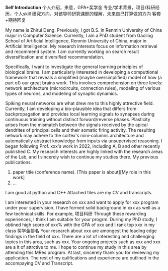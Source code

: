 **Self Introduction**
个人介绍，来意，GPA+奖学金
专业/学术背景，项目/科研经历，个人skill
研究方向，对该导师研究课题的理解，未来自己打算做的方向
客套+期待回复

My name is Zhirui Deng. Previously, I got B.S. in Renmin University of China major in Computer Science. Currently, I am a PhD student from Gaoling School of Artificial Intelligence, Renmin University of China, major in Artificial Intelligence. My research interests focus on information retrieval and recommend system. I am currently working on search result diversification and diversified recommendation. 

Specifically, I want to investigate the general learning principles of biological brains. I am particularly interested in developing a computtional framework that reveals a simplified (maybe oversimplified) model of how (a part of) our great brains work. This involves comprehension on three levels: network architecture (microcircuits, connection rules), modeling of various types of neurons, and modeling of synaptic dynamics. 

Spiking neural networks are what drew me to this highly attrective field. Currently, I am developing a bio-plausible idea that differs from backpropagation and provides local learning signals to synapses during continuous training without distinct forward/reverse phases. Plasticity arises from the mismatch between the signals received by the apical dendrites of principal cells and their somatic firing activity. The resulting network may adhere to the cortex's mini-columns architecture and automatically abstract knowledge from inputs via unsupervised reasoning. 
I began following Prof. xxx's work in 2022, including A, B and other recently published C. My research interests are highly linked with the research areas of the Lab, and I sincerely wish to continue my studies there. 
My previous publications. 
1. paper title (conference name). [This paper is about][My role in this work]
2. ...

I am good at python and C++
Attached files are my CV and transcripts. 

I am interested in your research on xxx and want to apply for xxx program under your supervision. 
I have formed solid background in xxx as well as a few technical skills. For example, 项目科研
Through these rewarding experiences, I think I am suitable for your progrm. During my PhD study, I obtined high score of xxx% with the GPA of xxx and I rank top xxx in my class 奖学金排名
Your research about xxx are amongest the leading edge findings in the field of xxx. There are a lot of interesting and challenging topics in this area, such as xxx. Your ongoing projects such as xxx and xxx are a lt of attrctive to me. I hope to continue my study in this area by attending this MRes program. 
At last, sincerely thank you for reviewing my application. The rest of my qulifications and experience are outlined in the accompaying CV and Transcript. 


